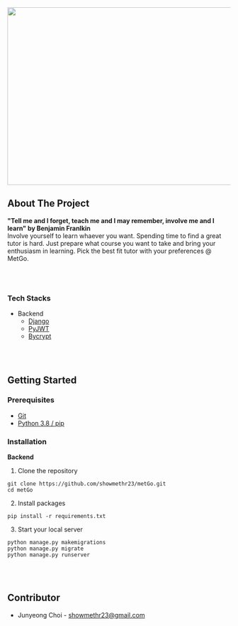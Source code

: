
<img width="1495" height="400" src="https://i.ibb.co/syNTwc2/1.jpg">


## About The Project
**"Tell me and I forget, teach me and I may remember, involve me and I learn" by Benjamin Franlkin**  
Involve yourself to learn whaever you want. Spending time to find a great tutor is hard. Just prepare what course you want to take and bring your enthusiasm in learning. Pick the best fit tutor with your preferences @ MetGo. 


<br/>
<br/>

### Tech Stacks
- Backend
  - [Django](https://www.djangoproject.com)
  - [PyJWT](https://pyjwt.readthedocs.io/en/stable/)
  - [Bycrypt](https://pypi.org/project/bcrypt/)

<br/>
<br/>

## Getting Started
### Prerequisites
- [Git](https://git-scm.com)  
- [Python 3.8 / pip](https://www.python.org/downloads/release/python-386/) 



  
### Installation
**Backend**  
1. Clone the repository 
```shell
git clone https://github.com/showmethr23/metGo.git
cd metGo
```
2. Install packages
```shell
pip install -r requirements.txt
```
3. Start your local server
```shell
python manage.py makemigrations
python manage.py migrate
python manage.py runserver
```


<br/>
<br/>

## Contributor
- Junyeong Choi - showmethr23@gmail.com
